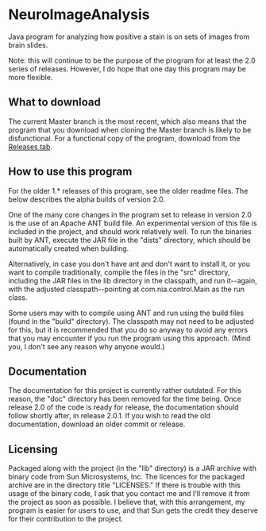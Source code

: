 # NeuroImageAnalysis

Java program for analyzing how positive a stain is on sets of images from brain slides. 

Note: this will continue to be the purpose of the program for at least the 2.0 series of releases. However, I do hope that one day this program may be more flexible. 

## What to download

The current Master branch is the most recent, which also means that the program that you download when cloning the Master branch is likely to be disfunctional. For a functional copy of the program, download from the [Releases tab](https://github.com/twtduck/NeuroImageAnalysis/branches).


## How to use this program

For the older 1.* releases of this program, see the older readme files. The below describes the alpha builds of version 2.0.

One of the many core changes in the program set to release in version 2.0 is the use of an Apache ANT build file. An experimental version of this file is included in the project, and should work relatively well. To run the binaries built by ANT, execute the JAR file in the "dists" directory, which should be automatically created when building. 

Alternatively, in case you don't have ant and don't want to install it, or you want to compile traditionally, compile the files in the "src" directory, including the JAR files in the lib directory in the classpath, and run it--again, with the adjusted classpath--pointing at com.nia.control.Main as the run class. 

Some users may with to compile using ANT and run using the build files (found in the "build" directory). The classpath may not need to be adjusted for this, but it is recommended that you do so anyway to avoid any errors that you may encounter if you run the program using this approach. (Mind you, I don't see any reason why anyone would.)

## Documentation
The documentation for this project is currently rather outdated. For this reason, the "doc" directory has been removed for the time being. Once release 2.0 of the code is ready for release, the documentation should follow shortly after, in release 2.0.1. If you wish to read the old documentation, download an older commit or release.

## Licensing
Packaged along with the project (in the "lib" directory) is a JAR archive with binary code from Sun Microsystems, Inc. The licences for the packaged archive are in the directory title "LICENSES." If there is trouble with this usage of the binary code, I ask that you contact me and I'll remove it from the project as soon as possible. I believe that, with this arrangement, my program is easier for users to use, and that Sun gets the credit they deserve for their contribution to the project.
